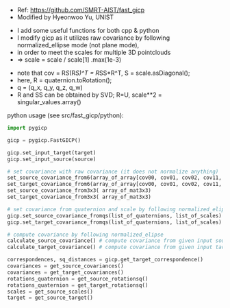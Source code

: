 
* Ref: https://github.com/SMRT-AIST/fast_gicp
* Modified by Hyeonwoo Yu, UNIST

- I add some useful functions for both cpp & python
- I modify gicp as it utilizes raw covariance by following normalized_ellipse mode (not plane mode),
- in order to meet the scales for multiple 3D pointclouds
- => scale = scale / scale[1] .max(1e-3)
  
* note that cov = R*S*(R*S)^T = R*SS*R^T, S = scale.asDiagonal();
* here, R = quaternion.toRotation();
* q = (q_x, q_y, q_z, q_w)
* R and SS can be obtained by SVD; R=U, scale**2 = singular_values.array()

python usage (see src/fast_gicp/python):

```python
import pygicp

gicp = pygicp.FastGICP()

gicp.set_input_target(target)
gicp.set_input_source(source)

# set covariance with raw covariance (it does not normalize anything)
set_source_covariance_from6(array_of_array[cov00, cov01, cov02, cov11, cov12, cov22])
set_target_covariance_from6(array_of_array[cov00, cov01, cov02, cov11, cov12, cov22])
set_source_covariance_from3x3( array_of_mat3x3)
set_target_covariance_from3x3( array_of_mat3x3)

# set covariance from quaternion and scale by following normalized_elipse
gicp.set_source_covariance_fromqs(list_of_quaternions, list_of_scales)
gicp.set_target_covariance_fromqs(list_of_quaternions, list_of_scales)

# compute covariance by following normalized_elipse
calculate_source_covariance() # compute covariance from given input source pointcloud
calculate_target_covariance() # compute covariance from given input target pointcloud

correspondences, sq_distances = gicp.get_target_correspondence()
covariances = get_source_covariances()
covariances = get_target_covariances()
rotations_quaternion = get_source_rotationsq()
rotations_quaternion = get_target_rotationsq()
scales = get_source_scales()
target = get_source_target()

```

